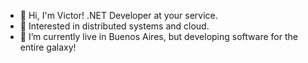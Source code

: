 - 👋 Hi, I'm Victor! .NET Developer at your service.
- 💖 Interested in distributed systems and cloud.
- 🏡 I’m currently live in Buenos Aires, but developing software for the entire galaxy!


<!---
ViktorMP/ViktorMP is a ✨ special ✨ repository because its `README.md` (this file) appears on your GitHub profile.
You can click the Preview link to take a look at your changes.
--->
